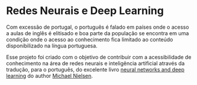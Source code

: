 # Redes Neurais e Deep Learning

Com excessão de portugal, o português é falado em países onde o acesso a aulas de inglês é elitisado e boa
parte da população se encontra em uma condição onde o acesso ao conhecimento fica limitado ao conteúdo disponibilizado na 
língua portuguesa.

Esse projeto foi criado com o objetivo de contribuir com a acessibilidade de conhecimento na área de redes neurais e 
inteligência artificial através da tradução, para o português, do excelente livro 
[neural networks and deep learning](neuralnetworksanddeeplearning.com) do author [Michael Nielsen](https://twitter.com/michael_nielsen).
